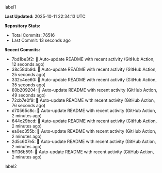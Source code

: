 
label1 
<!-- ACTIVITY_START -->
**Last Updated:** 2025-10-11 22:34:13 UTC

**Repository Stats:**
- Total Commits: 76516
- Last Commit: 13 seconds ago

**Recent Commits:**
- 7bd1be3f2: 🤖 Auto-update README with recent activity (GitHub Action, 12 seconds ago)
- 38c58db9d: 🤖 Auto-update README with recent activity (GitHub Action, 25 seconds ago)
- 332c4ee60: 🤖 Auto-update README with recent activity (GitHub Action, 35 seconds ago)
- 80b209204: 🤖 Auto-update README with recent activity (GitHub Action, 49 seconds ago)
- 72cb7e0f9: 🤖 Auto-update README with recent activity (GitHub Action, 76 seconds ago)
- d70565c8c: 🤖 Auto-update README with recent activity (GitHub Action, 2 minutes ago)
- 644c29bcd: 🤖 Auto-update README with recent activity (GitHub Action, 2 minutes ago)
- ea0ec355b: 🤖 Auto-update README with recent activity (GitHub Action, 2 minutes ago)
- 2d5c607e5: 🤖 Auto-update README with recent activity (GitHub Action, 2 minutes ago)
- 5f136b591: 🤖 Auto-update README with recent activity (GitHub Action, 2 minutes ago)
<!-- ACTIVITY_END -->

label2
